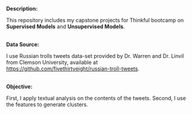 **Description:**

This repository includes my capstone projects for Thinkful bootcamp on **Supervised Models** and **Unsupervised Models**.<br><br>



**Data Source:**

I use Russian trolls tweets data-set provided by Dr. Warren and Dr. Linvil from Clemson University, 
available at https://github.com/fivethirtyeight/russian-troll-tweets. <br><br>


**Objective:**

First, I apply textual analysis on the contents of the tweets. 
Second, I use the features to generate clusters.<br>

